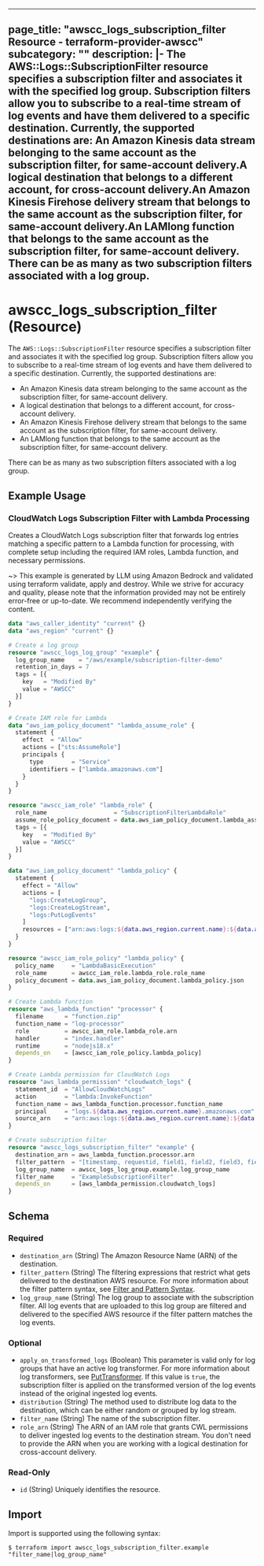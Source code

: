 
---
page_title: "awscc_logs_subscription_filter Resource - terraform-provider-awscc"
subcategory: ""
description: |-
  The AWS::Logs::SubscriptionFilter resource specifies a subscription filter and associates it with the specified log group. Subscription filters allow you to subscribe to a real-time stream of log events and have them delivered to a specific destination. Currently, the supported destinations are:
  An Amazon Kinesis data stream belonging to the same account as the subscription filter, for same-account delivery.A logical destination that belongs to a different account, for cross-account delivery.An Amazon Kinesis Firehose delivery stream that belongs to the same account as the subscription filter, for same-account delivery.An LAMlong function that belongs to the same account as the subscription filter, for same-account delivery.
  There can be as many as two subscription filters associated with a log group.
---

# awscc_logs_subscription_filter (Resource)

The ``AWS::Logs::SubscriptionFilter`` resource specifies a subscription filter and associates it with the specified log group. Subscription filters allow you to subscribe to a real-time stream of log events and have them delivered to a specific destination. Currently, the supported destinations are:
  +  An Amazon Kinesis data stream belonging to the same account as the subscription filter, for same-account delivery.
  +  A logical destination that belongs to a different account, for cross-account delivery.
  +  An Amazon Kinesis Firehose delivery stream that belongs to the same account as the subscription filter, for same-account delivery.
  +  An LAMlong function that belongs to the same account as the subscription filter, for same-account delivery.
  
 There can be as many as two subscription filters associated with a log group.

## Example Usage

### CloudWatch Logs Subscription Filter with Lambda Processing

Creates a CloudWatch Logs subscription filter that forwards log entries matching a specific pattern to a Lambda function for processing, with complete setup including the required IAM roles, Lambda function, and necessary permissions.

~> This example is generated by LLM using Amazon Bedrock and validated using terraform validate, apply and destroy. While we strive for accuracy and quality, please note that the information provided may not be entirely error-free or up-to-date. We recommend independently verifying the content.

```terraform
data "aws_caller_identity" "current" {}
data "aws_region" "current" {}

# Create a log group
resource "awscc_logs_log_group" "example" {
  log_group_name    = "/aws/example/subscription-filter-demo"
  retention_in_days = 7
  tags = [{
    key   = "Modified By"
    value = "AWSCC"
  }]
}

# Create IAM role for Lambda
data "aws_iam_policy_document" "lambda_assume_role" {
  statement {
    effect  = "Allow"
    actions = ["sts:AssumeRole"]
    principals {
      type        = "Service"
      identifiers = ["lambda.amazonaws.com"]
    }
  }
}

resource "awscc_iam_role" "lambda_role" {
  role_name                   = "SubscriptionFilterLambdaRole"
  assume_role_policy_document = data.aws_iam_policy_document.lambda_assume_role.json
  tags = [{
    key   = "Modified By"
    value = "AWSCC"
  }]
}

data "aws_iam_policy_document" "lambda_policy" {
  statement {
    effect = "Allow"
    actions = [
      "logs:CreateLogGroup",
      "logs:CreateLogStream",
      "logs:PutLogEvents"
    ]
    resources = ["arn:aws:logs:${data.aws_region.current.name}:${data.aws_caller_identity.current.account_id}:log-group:/aws/lambda/*"]
  }
}

resource "awscc_iam_role_policy" "lambda_policy" {
  policy_name     = "LambdaBasicExecution"
  role_name       = awscc_iam_role.lambda_role.role_name
  policy_document = data.aws_iam_policy_document.lambda_policy.json
}

# Create Lambda function
resource "aws_lambda_function" "processor" {
  filename      = "function.zip"
  function_name = "log-processor"
  role          = awscc_iam_role.lambda_role.arn
  handler       = "index.handler"
  runtime       = "nodejs18.x"
  depends_on    = [awscc_iam_role_policy.lambda_policy]
}

# Create Lambda permission for CloudWatch Logs
resource "aws_lambda_permission" "cloudwatch_logs" {
  statement_id  = "AllowCloudWatchLogs"
  action        = "lambda:InvokeFunction"
  function_name = aws_lambda_function.processor.function_name
  principal     = "logs.${data.aws_region.current.name}.amazonaws.com"
  source_arn    = "arn:aws:logs:${data.aws_region.current.name}:${data.aws_caller_identity.current.account_id}:log-group:/aws/example/subscription-filter-demo:*"
}

# Create subscription filter
resource "awscc_logs_subscription_filter" "example" {
  destination_arn = aws_lambda_function.processor.arn
  filter_pattern  = "[timestamp, requestid, field1, field2, field3, field4, field5, field6, field7]"
  log_group_name  = awscc_logs_log_group.example.log_group_name
  filter_name     = "ExampleSubscriptionFilter"
  depends_on      = [aws_lambda_permission.cloudwatch_logs]
}
```

<!-- schema generated by tfplugindocs -->
## Schema

### Required

- `destination_arn` (String) The Amazon Resource Name (ARN) of the destination.
- `filter_pattern` (String) The filtering expressions that restrict what gets delivered to the destination AWS resource. For more information about the filter pattern syntax, see [Filter and Pattern Syntax](https://docs.aws.amazon.com/AmazonCloudWatch/latest/logs/FilterAndPatternSyntax.html).
- `log_group_name` (String) The log group to associate with the subscription filter. All log events that are uploaded to this log group are filtered and delivered to the specified AWS resource if the filter pattern matches the log events.

### Optional

- `apply_on_transformed_logs` (Boolean) This parameter is valid only for log groups that have an active log transformer. For more information about log transformers, see [PutTransformer](https://docs.aws.amazon.com/AmazonCloudWatchLogs/latest/APIReference/API_PutTransformer.html).
 If this value is ``true``, the subscription filter is applied on the transformed version of the log events instead of the original ingested log events.
- `distribution` (String) The method used to distribute log data to the destination, which can be either random or grouped by log stream.
- `filter_name` (String) The name of the subscription filter.
- `role_arn` (String) The ARN of an IAM role that grants CWL permissions to deliver ingested log events to the destination stream. You don't need to provide the ARN when you are working with a logical destination for cross-account delivery.

### Read-Only

- `id` (String) Uniquely identifies the resource.

## Import

Import is supported using the following syntax:

```shell
$ terraform import awscc_logs_subscription_filter.example "filter_name|log_group_name"
```
